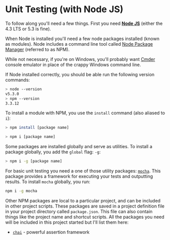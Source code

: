 Unit Testing (with Node JS)
==

To follow along you'll need a few things. First you need **[Node JS](https://nodejs.org/en/)** (either the 4.3 LTS or 5.3 is fine).

When Node is installed you'll need a few node packages installed (known as modules). 
Node includes a command line tool called [Node Package Manager](https://www.npmjs.com/) (referred to as NPM).

While not necessary, if you're on Windows, you'll probably want [Cmder](http://cmder.net/) console emulator in place of the crappy Windows command line.

If Node installed correctly, you should be able run the following version commands:

```bash
> node --version
v5.3.0
> npm --version
3.3.12

```

To install a module with NPM, you use the `install` command (also aliased to `i`):

```bash
> npm install [package name]

> npm i [package name]
```

Some packages are installed globally and serve as utilities. To install a package globally, you add the `global` flag: `-g`:

```bash
> npm i -g [package name]
```

For basic unit testing you need a one of those utility packages: [`mocha`](https://www.npmjs.com/package/mocha). This package provides a framework for executing your tests and outputting results. To install `mocha` globally, you run:

```bash
npm i -g mocha
```

Other NPM packages are local to a particular project, and can be included in other project scripts. These packages are saved in a project definition file in your project directory called `package.json`. This file can also contain things like the project name and shortcut scripts. All the packages you need will be included in this project started but I'll list them here:

* [`chai`](http://chaijs.com/) - powerful assertion framework




